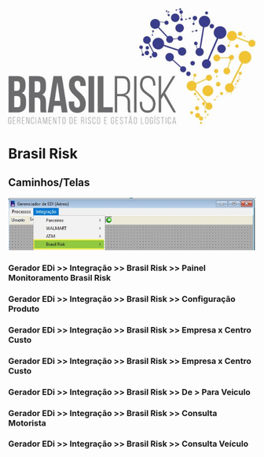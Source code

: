 <!-- TITLE: Integração Brasil Risk -->
<!-- SUBTITLE: O sistema ESL possui integração via web service com o serviço de monitoramento Brasil Risk. -->
![Logo Final 2](/uploads/logo-final-2.jpg "Logo Final 2")

# Brasil Risk
## Caminhos/Telas
![Menu](/uploads/menu.jpg "Menu")

### Gerador EDi >> Integração >> Brasil Risk >> Painel Monitoramento Brasil Risk

### Gerador EDi >> Integração >> Brasil Risk >> Configuração Produto
### Gerador EDi >> Integração >> Brasil Risk >> Empresa x Centro Custo
### Gerador EDi >> Integração >> Brasil Risk >> Empresa x Centro Custo
### Gerador EDi >> Integração >> Brasil Risk >> De > Para Veiculo 
### Gerador EDi >> Integração >> Brasil Risk >> Consulta Motorista
### Gerador EDi >> Integração >> Brasil Risk >> Consulta Veículo
